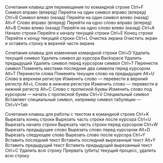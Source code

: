 
Сочетания клавиш для перемещения по командной строке
Ctrl+F
	Символ вправо (вперед)
		Перейти на один символ вправо (вперед)
Ctrl+B
	Символ влево (назад)
		Перейти на один символ влево (назад)
Alt+F
	Слово вправо (вперед)
		Перейти на одно слово вправо (вперед)
Alt+B
	Слово влево (назад)
		Перейти на одно слово влево (назад)
Ctrl+A
	Начало строки
		Перейти к началу текущей строки
Ctrl+E
	Конец строки
		Перейти к концу текущей строки
Ctrl+L
	Очистка экрана
		Очистить экран и оставить строку в верхней части экрана


Сочетания клавиш для изменения командной строки
Ctrl+D
	Удалить текущий символ
		Удалить символ до курсора
Backspace
	Удалить предыдущий
		Удалить символ перед курсором символ
Ctrl+T
	Перенести символ
		Поменять местами последние два символа перед курсором
Alt+T
	Перенести слова
		Поменять текущее слово на предыдущее
Alt+U
	Слово в верхнем регистре Изменить слово — перевести в верхний регистр
Alt+L
	Слово в нижнем регистре
		Изменить слово — перевести в нижний регистр
Alt+C
	Слово с прописной буквы Изменить слово под курсором — начать
		с прописной буквы
Ctrl+V
	Специальный символ Вставляет специальный символ, например
		символ табуляции — Ctrl+V+Tab


Сочетания клавиш для работы с текстом в командной строке
Ctrl+K
	Вырезать конец строки
		Вырезать часть строки после курсора
Ctrl+U
	Вырезать начало строки
		Вырезать часть строки перед курсором
Ctrl+W
	Вырезать предыдущее слово
		Вырезать слово перед курсором
Alt+D
	Вырезать следующее слово
		Вырезать слово после курсора
Ctrl+Y
	Вставить последний текст
		Вставить последний вырезанный текст
Alt+Y
	Вставить предыдущий текст
		Вставить предыдущий вырезанный текст
Ctrl+C
	Удалить всю строку
		Прервать (убить) текущий процесс, удалить всю строку
